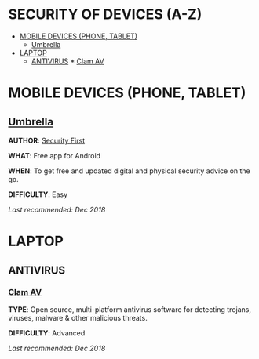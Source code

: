 # SECURITY OF DEVICES (A-Z)

* [MOBILE DEVICES (PHONE, TABLET)](#mobile-devices-phone-tablet)
  * [Umbrella](#umbrella)
* [LAPTOP](#laptop)
  * [ANTIVIRUS](#antivirus)
        * [Clam AV](#clam-av)

# MOBILE DEVICES (PHONE, TABLET)

## **[Umbrella](https://secfirst.org/umbrella/)** 

**AUTHOR**: [Security First](https://secfirst.org/about/)

**WHAT**: Free app for Android 

**WHEN**: To get free and updated digital and physical security advice on the go. 

**DIFFICULTY**: Easy 

*Last recommended: Dec 2018*



# LAPTOP

## ANTIVIRUS

### **[Clam AV](https://www.clamav.net/)** 

**TYPE**: Open source, multi-platform antivirus software for detecting trojans, viruses, malware & other malicious threats. 

**DIFFICULTY**: Advanced 

*Last recommended: Dec 2018*
